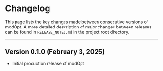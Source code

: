 # Changelog

This page lists the key changes made between consecutive versions of modOpt.
A more detailed description of major changes between releases can be found
in `RELEASE_NOTES.md` in the project root directory.

***********************************
## Version 0.1.0 (February 3, 2025)

- Initial production release of modOpt